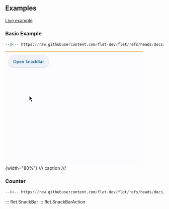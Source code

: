 ## Examples

[Live example](https://flet-controls-gallery.fly.dev/dialogs/snackbar)

### Basic Example

```python
--8<-- https://raw.githubusercontent.com/flet-dev/flet/refs/heads/docs/sdk/python/examples/python/controls/snack-bar/basic.py
```

![basic](https://raw.githubusercontent.com/flet-dev/flet/docs/sdk/python/examples/python/controls/snack-bar/media/basic.gif){width="80%"}
/// caption
///

### Counter

```python
--8<-- https://raw.githubusercontent.com/flet-dev/flet/refs/heads/docs/sdk/python/examples/python/controls/snack-bar/counter.py
```

::: flet.SnackBar
::: flet.SnackBarAction
